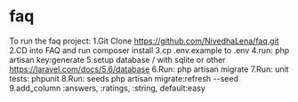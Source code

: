 # faq

To run the faq project:
1.Git Clone https://github.com/NivedhaLena/faq.git
2.CD into FAQ and run composer install
3.cp .env.example to .env
4.run: php artisan key:generate
5.setup database / with sqlite or other https://laravel.com/docs/5.6/database
6.Run: php artisan migrate
7.Run: unit tests: phpunit
8.Run: seeds php artisan migrate:refresh --seed
9.add_column :answers, :ratings, :string, default:easy


